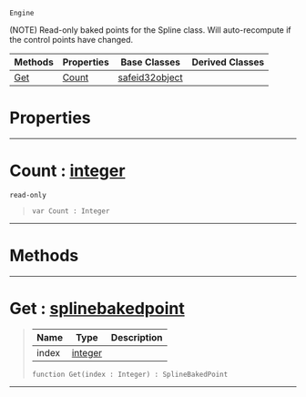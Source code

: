  `Engine`

(NOTE) Read-only baked points for the Spline class. Will auto-recompute if the control points have changed.

|Methods|Properties|Base Classes|Derived Classes|
|---|---|---|---|
|[ Get](https://github.com/PlasmaEngine/PlasmaDocs/blob/master/code_reference/class_reference/splinebakedpoints.markdown#get-plasma-engine-document)|[ Count](https://github.com/PlasmaEngine/PlasmaDocs/blob/master/code_reference/class_reference/splinebakedpoints.markdown#count-plasma-engine-docume)|[safeid32object](https://github.com/PlasmaEngine/PlasmaDocs/blob/master/code_reference/class_reference/safeid32object.markdown)| |


 #  Properties


---  
 #  Count : [integer](https://github.com/PlasmaEngine/PlasmaDocs/blob/master/code_reference/lightning_base_types/integer.markdown)

 `read-only`

> 
> ``` lang=cpp, name=Lightning
> var Count : Integer


---  
 #  Methods


---  
 #  Get : [splinebakedpoint](https://github.com/PlasmaEngine/PlasmaDocs/blob/master/code_reference/class_reference/splinebakedpoint.markdown)

> 
> |Name|Type|Description|
> |---|---|---|
> |index|[integer](https://github.com/PlasmaEngine/PlasmaDocs/blob/master/code_reference/lightning_base_types/integer.markdown)| |
> ``` lang=cpp, name=Lightning
> function Get(index : Integer) : SplineBakedPoint
> ``` 


---  
 

 